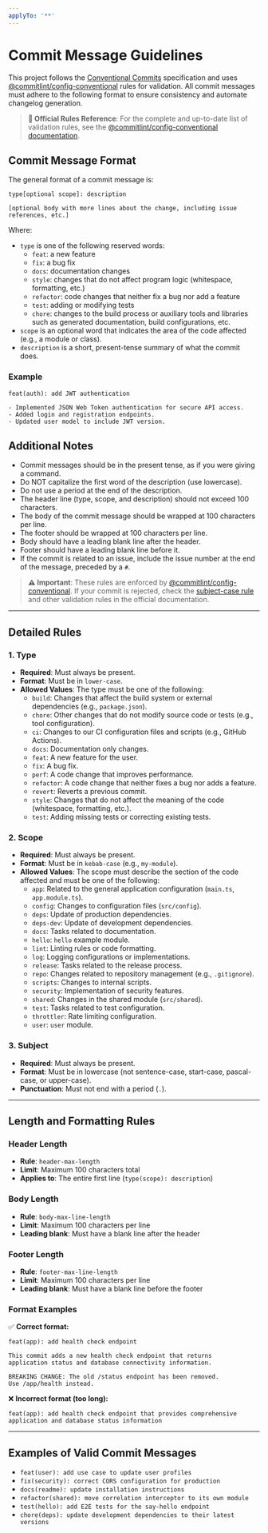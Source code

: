 ```yaml
---
applyTo: '**'
---
```


# Commit Message Guidelines

This project follows the [Conventional Commits](https://www.conventionalcommits.org/en/v1.0.0/) specification and uses [@commitlint/config-conventional](https://github.com/conventional-changelog/commitlint/tree/master/@commitlint/config-conventional) rules for validation. All commit messages must adhere to the following format to ensure consistency and automate changelog generation.

> **📖 Official Rules Reference**: For the complete and up-to-date list of validation rules, see the [@commitlint/config-conventional documentation](https://github.com/conventional-changelog/commitlint/tree/master/@commitlint/config-conventional#rules).

## Commit Message Format

The general format of a commit message is:

```
type[optional scope]: description

[optional body with more lines about the change, including issue references, etc.]
```

Where:

- `type` is one of the following reserved words:
  - `feat`: a new feature
  - `fix`: a bug fix
  - `docs`: documentation changes
  - `style`: changes that do not affect program logic (whitespace, formatting, etc.)
  - `refactor`: code changes that neither fix a bug nor add a feature
  - `test`: adding or modifying tests
  - `chore`: changes to the build process or auxiliary tools and libraries such as generated documentation, build configurations, etc.
- `scope` is an optional word that indicates the area of the code affected (e.g., a module or class).
- `description` is a short, present-tense summary of what the commit does.

### Example

```
feat(auth): add JWT authentication

- Implemented JSON Web Token authentication for secure API access.
- Added login and registration endpoints.
- Updated user model to include JWT version.
```

## Additional Notes

- Commit messages should be in the present tense, as if you were giving a command.
- Do NOT capitalize the first word of the description (use lowercase).
- Do not use a period at the end of the description.
- The header line (type, scope, and description) should not exceed 100 characters.
- The body of the commit message should be wrapped at 100 characters per line.
- The footer should be wrapped at 100 characters per line.
- Body should have a leading blank line after the header.
- Footer should have a leading blank line before it.
- If the commit is related to an issue, include the issue number at the end of the message, preceded by a `#`.

> **⚠️ Important**: These rules are enforced by [@commitlint/config-conventional](https://github.com/conventional-changelog/commitlint/tree/master/@commitlint/config-conventional). If your commit is rejected, check the [subject-case rule](https://github.com/conventional-changelog/commitlint/tree/master/@commitlint/config-conventional#subject-case) and other validation rules in the official documentation.

---

## Detailed Rules

### 1. **Type**

- **Required**: Must always be present.
- **Format**: Must be in `lower-case`.
- **Allowed Values**: The type must be one of the following:
  - `build`: Changes that affect the build system or external dependencies (e.g., `package.json`).
  - `chore`: Other changes that do not modify source code or tests (e.g., tool configuration).
  - `ci`: Changes to our CI configuration files and scripts (e.g., GitHub Actions).
  - `docs`: Documentation only changes.
  - `feat`: A new feature for the user.
  - `fix`: A bug fix.
  - `perf`: A code change that improves performance.
  - `refactor`: A code change that neither fixes a bug nor adds a feature.
  - `revert`: Reverts a previous commit.
  - `style`: Changes that do not affect the meaning of the code (whitespace, formatting, etc.).
  - `test`: Adding missing tests or correcting existing tests.

### 2. **Scope**

- **Required**: Must always be present.
- **Format**: Must be in `kebab-case` (e.g., `my-module`).
- **Allowed Values**: The scope must describe the section of the code affected and must be one of the following:
  - `app`: Related to the general application configuration (`main.ts`, `app.module.ts`).
  - `config`: Changes to configuration files (`src/config`).
  - `deps`: Update of production dependencies.
  - `deps-dev`: Update of development dependencies.
  - `docs`: Tasks related to documentation.
  - `hello`: `hello` example module.
  - `lint`: Linting rules or code formatting.
  - `log`: Logging configurations or implementations.
  - `release`: Tasks related to the release process.
  - `repo`: Changes related to repository management (e.g., `.gitignore`).
  - `scripts`: Changes to internal scripts.
  - `security`: Implementation of security features.
  - `shared`: Changes in the shared module (`src/shared`).
  - `test`: Tasks related to test configuration.
  - `throttler`: Rate limiting configuration.
  - `user`: `user` module.

### 3. **Subject**

- **Required**: Must always be present.
- **Format**: Must be in lowercase (not sentence-case, start-case, pascal-case, or upper-case).
- **Punctuation**: Must not end with a period (`.`).

---

## Length and Formatting Rules

### **Header Length**

- **Rule**: `header-max-length`
- **Limit**: Maximum 100 characters total
- **Applies to**: The entire first line (`type(scope): description`)

### **Body Length**

- **Rule**: `body-max-line-length`
- **Limit**: Maximum 100 characters per line
- **Leading blank**: Must have a blank line after the header

### **Footer Length**

- **Rule**: `footer-max-line-length`
- **Limit**: Maximum 100 characters per line
- **Leading blank**: Must have a blank line before the footer

### **Format Examples**

✅ **Correct format:**

```
feat(app): add health check endpoint

This commit adds a new health check endpoint that returns
application status and database connectivity information.

BREAKING CHANGE: The old /status endpoint has been removed.
Use /app/health instead.
```

❌ **Incorrect format (too long):**

```
feat(app): add health check endpoint that provides comprehensive application and database status information
```

---

## Examples of Valid Commit Messages

- `feat(user): add use case to update user profiles`
- `fix(security): correct CORS configuration for production`
- `docs(readme): update installation instructions`
- `refactor(shared): move correlation interceptor to its own module`
- `test(hello): add E2E tests for the say-hello endpoint`
- `chore(deps): update development dependencies to their latest versions`
